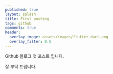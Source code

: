 ```yaml
---
published: true
layout: splash
title: First posting
tags: github
comments: true
header:
  overlay_image: assets/images/flutter_dart.png
  overlay_filter: 0.5
---
```


Github 블로그 첫 포스트 입니다.

잘 부탁 드립니다.
